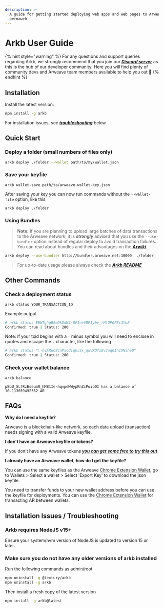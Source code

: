 ```yaml
---
description: >-
  A guide for getting started deploying web apps and web pages to Arweave's
  permaweb.
---
```


# Arkb User Guide

{% hint style="warning" %}
For any questions and support queries regarding Arkb, we strongly recommend that you join our [<ins>***Discord server***</ins>](https://discord.gg/DjAFMJc) as this is the hub of our developer community. Here you will find plenty of community devs and Arweave team members available to help you out 🤖
{% endhint %}

## Installation

Install the latest version:
```bash
npm install -g arkb
```

For installation issues, see [<ins>***troubleshooting***</ins>](#installation-issues-troubleshooting) below


## Quick Start


### Deploy a folder (small numbers of files only)

```bash
arkb deploy ./folder --wallet path/to/my/wallet.json
```

### Save your keyfile

```text
arkb wallet-save path/to/arweave-wallet-key.json
```

After saving your key you can now run commands without the `--wallet-file` option, like this

```text
arkb deploy ./folder
```

### Using Bundles

> **Note:** If you are planning to upload large batches of data transactions to the Arweave network, it is ***strongly*** advised that you use the `--use-bundler` option instead of regular deploy to avoid transaction failures. You can read about bundles and their advantages on the [<ins>***Arwiki***</ins>](https://arwiki.wiki/#/en/preview/WUAtjfiDQEIqhsUcHXIFTn5ZmeDIE7If9hJREBLRgak).

```bash
arkb deploy --use-bundler http://bundler.arweave.net:10000  ./folder
```
> For up-to-date usage please always check the [<ins>***Arkb README***</ins>](https://github.com/textury/arkb#readme)

## Other Commands

### Check a deployment status

```text
arkb status YOUR_TRANSACTION_ID
```
Example output
```bash
# arkb status ERWTghgB8wDkOdKJ-8F1ne6BPIybv_rMLQPGP8c3YuE
Confirmed: true | Status: 200
```
Note: If your txid begins with a `-` minus symbol you will need to enclose in quotes and escape the `-` character, like the following
```bash
# arkb status "\-hvARuCZcnPxcdiqhuSx_qwVKDTsBv3aq6Inz5NiheQ"
Confirmed: true | Status: 200
```

### Check your wallet balance

```text
arkb balance
```

```text
pEbU_SLfRzEseum0_hMB1Ie-hqvpeHWypRhZiPoioDI has a balance of 10.113659492352 AR
```

## FAQs

**Why do I need a keyfile?**

Arweave is a blockchain-like network, so each data upload \(transaction\) needs signing with a valid Arweave keyfile.

**I don't have an Arweave keyfile or tokens?**

If you don't have any Arweave tokens [<ins>***you can get some free to try this out***</ins>](https://faucet.arweave.net).

**I already have an Arweave wallet, how do I get the keyfile?**

You can use the same keyfiles as the Arweave [Chrome Extension Wallet](https://chrome.google.com/webstore/detail/arweave/iplppiggblloelhoglpmkmbinggcaaoc?hl=en-GB), go to Wallets &gt; Select a wallet &gt; Select 'Export Key' to download the json keyfile.

You need to transfer funds to your new wallet address before you can use the keyfile for deployments. You can use the [Chrome Extension Wallet](https://chrome.google.com/webstore/detail/arweave/iplppiggblloelhoglpmkmbinggcaaoc?hl=en-GB) for transacting AR between wallets.


## <a href="troubleshoot"></a>Installation Issues / Troubleshooting

### Arkb requires NodeJS v15+

Ensure your system/nvm version of NodeJS is updated to version 15 or later.

### Make sure you do not have any older versions of arkb installed 

Run the following commands as admin/root
```bash
npm uninstall -g @textury/arkb
npm uninstall -g arkb
```

Then install a fresh copy of the latest version
```bash
npm install -g arkb@latest
```
